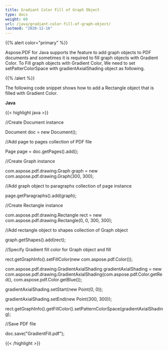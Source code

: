 ```yaml
---
title: Gradiant Color Fill of Graph Object
type: docs
weight: 60
url: /java/gradiant-color-fill-of-graph-object/
lastmod: "2020-12-16"
---
```


{{% alert color="primary" %}}

Aspose.PDF for Java supports the feature to add graph objects to PDF documents and sometimes it is required to fill graph objects with Gradient Color. To Fill graph objects with Gradient Color, We need to set setPatterColorSpace with gradientAxialShading object as following.

{{% /alert %}}

The following code snippet shows how to add a Rectangle object that is filled with Gradient Color.

**Java**

{{< highlight java >}}

 //Create Document instance

Document doc = new Document();

//Add page to pages collection of PDF file

Page page = doc.getPages().add();

//Create Graph instance

com.aspose.pdf.drawing.Graph graph = new com.aspose.pdf.drawing.Graph(300, 300);

//Add graph object to paragraphs collection of page instance

page.getParagraphs().add(graph);

//Create Rectangle instance

com.aspose.pdf.drawing.Rectangle rect = new com.aspose.pdf.drawing.Rectangle(0, 0, 300, 300);

//Add rectangle object to shapes collection of Graph object

graph.getShapes().add(rect);

//Specify Gradient fill color for Graph object and fill

rect.getGraphInfo().setFillColor(new com.aspose.pdf.Color());

com.aspose.pdf.drawing.GradientAxialShading gradientAxialShading = new com.aspose.pdf.drawing.GradientAxialShading(com.aspose.pdf.Color.getRed(), com.aspose.pdf.Color.getBlue());

gradientAxialShading.setStart(new Point(0, 0));

gradientAxialShading.setEnd(new Point(300, 300));

rect.getGraphInfo().getFillColor().setPatternColorSpace(gradientAxialShading);

//Save PDF file

doc.save("GradientFill.pdf");

{{< /highlight >}}
